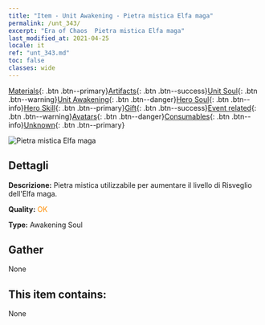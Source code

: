 ```yaml
---
title: "Item - Unit Awakening - Pietra mistica Elfa maga"
permalink: /unt_343/
excerpt: "Era of Chaos  Pietra mistica Elfa maga"
last_modified_at: 2021-04-25
locale: it
ref: "unt_343.md"
toc: false
classes: wide
---
```

 [Materials](/ItemsIT/){: .btn .btn--primary}[Artifacts](/ItemsIT/Artifacts/){: .btn .btn--success}[Unit Soul](/ItemsIT/UnitSoul/){: .btn .btn--warning}[Unit Awakening](/ItemsIT/UnitAwakening/){: .btn .btn--danger}[Hero Soul](/ItemsIT/HeroSoul/){: .btn .btn--info}[Hero Skill](/ItemsIT/HeroSkill/){: .btn .btn--primary}[Gift](/ItemsIT/Gift/){: .btn .btn--success}[Event related](/ItemsIT/Events/){: .btn .btn--warning}[Avatars](/ItemsIT/Avatars/){: .btn .btn--danger}[Consumables](/ItemsIT/Consumables/){: .btn .btn--info}[Unknown](/ItemsIT/Unknown/){: .btn .btn--primary}

 ![Pietra mistica Elfa maga](/images/u/tia_mofaxianling.jpg)

## Dettagli
 **Descrizione:** Pietra mistica utilizzabile per aumentare il livello di Risveglio dell'Elfa maga.

 **Quality:** <span style="color: #FF8C00">OK</span>

 **Type:** Awakening Soul

## Gather

  None

## This item contains:

  None

